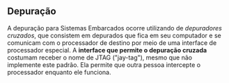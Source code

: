 ## Depuração
A depuração para Sistemas Embarcados ocorre utilizando de *depuradores cruzados*, que consistem em depurados que fica em seu computador e se comunicam com o processador de destino por meio de uma interface de processador especial.
A **interface que permite o depuração cruzada** costumam receber o nome de JTAG ("jay-tag"), mesmo que não implemente este padrão. Ela permite que outra pessoa intercepte o processador enquanto ele funciona.